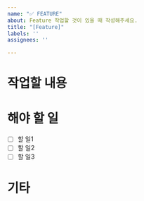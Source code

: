 ```yaml
---
name: "✅ FEATURE"
about: Feature 작업할 것이 있을 때 작성해주세요.
title: "[Feature]"
labels: ''
assignees: ''

---
```


# 작업할 내용

# 해야 할 일

- [ ] 할 일1
- [ ] 할 일2
- [ ] 할 일3

# 기타

